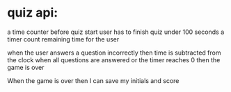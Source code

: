# quiz api: 


a time counter before quiz start
user has to finish quiz under 100 seconds
a timer count remaining time for the user

when the user answers a question incorrectly then time is subtracted from the clock
when all questions are answered or the timer reaches 0 then the game is over

When the game is over then  I can save my initials and score

